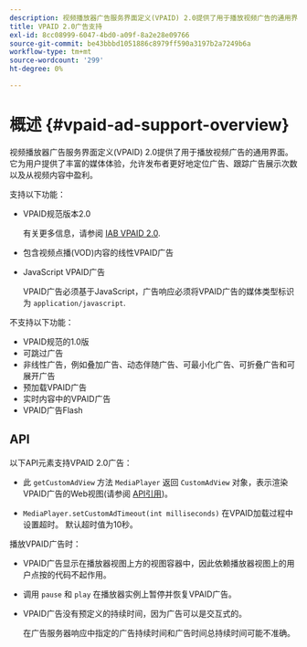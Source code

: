 ```yaml
---
description: 视频播放器广告服务界面定义(VPAID) 2.0提供了用于播放视频广告的通用界面。 它为用户提供了丰富的媒体体验，允许发布者更好地定位广告、跟踪广告展示次数以及从视频内容中盈利。
title: VPAID 2.0广告支持
exl-id: 8cc08999-6047-4bd0-a09f-8a2e28e09766
source-git-commit: be43bbbd1051886c8979ff590a3197b2a7249b6a
workflow-type: tm+mt
source-wordcount: '299'
ht-degree: 0%

---
```


# 概述 {#vpaid-ad-support-overview}

视频播放器广告服务界面定义(VPAID) 2.0提供了用于播放视频广告的通用界面。 它为用户提供了丰富的媒体体验，允许发布者更好地定位广告、跟踪广告展示次数以及从视频内容中盈利。

支持以下功能：

* VPAID规范版本2.0

   有关更多信息，请参阅 [IAB VPAID 2.0](https://www.iab.com/wp-content/uploads/2015/06/VPAID_2_0_Final_04-10-2012.pdf).
* 包含视频点播(VOD)内容的线性VPAID广告
* JavaScript VPAID广告

   VPAID广告必须基于JavaScript，广告响应必须将VPAID广告的媒体类型标识为 `application/javascript`.

不支持以下功能：

* VPAID规范的1.0版
* 可跳过广告
* 非线性广告，例如叠加广告、动态伴随广告、可最小化广告、可折叠广告和可展开广告
* 预加载VPAID广告
* 实时内容中的VPAID广告
* VPAID广告Flash

## API

以下API元素支持VPAID 2.0广告：

* 此 `getCustomAdView` 方法 `MediaPlayer` 返回 `CustomAdView` 对象，表示渲染VPAID广告的Web视图(请参阅 [API引用](https://help.adobe.com/en_US/primetime/api/psdk/javadoc/index.html))。

* `MediaPlayer.setCustomAdTimeout(int milliseconds)` 在VPAID加载过程中设置超时。 默认超时值为10秒。

播放VPAID广告时：

* VPAID广告显示在播放器视图上方的视图容器中，因此依赖播放器视图上的用户点按的代码不起作用。
* 调用 `pause` 和 `play` 在播放器实例上暂停并恢复VPAID广告。

* VPAID广告没有预定义的持续时间，因为广告可以是交互式的。

   在广告服务器响应中指定的广告持续时间和广告时间总持续时间可能不准确。
